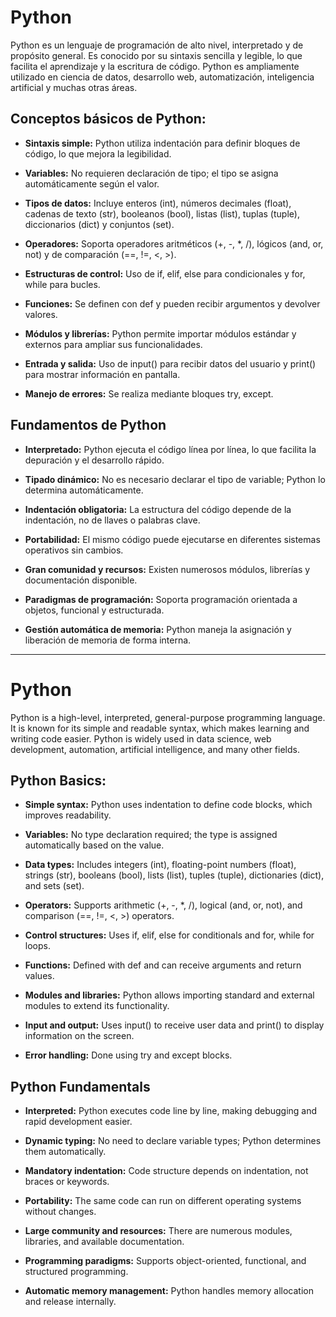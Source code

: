 # Python

Python es un lenguaje de programación de alto nivel, interpretado y de propósito general. Es conocido por su sintaxis sencilla y legible, lo que facilita el aprendizaje y la escritura de código. Python es ampliamente utilizado en ciencia de datos, desarrollo web, automatización, inteligencia artificial y muchas otras áreas.

## Conceptos básicos de Python:

- **Sintaxis simple:** Python utiliza indentación para definir bloques de código, lo que mejora la legibilidad.

- **Variables:** No requieren declaración de tipo; el tipo se asigna automáticamente según el valor.

- **Tipos de datos:** Incluye enteros (int), números decimales (float), cadenas de texto (str), booleanos (bool), listas (list), tuplas (tuple), diccionarios (dict) y conjuntos (set).

- **Operadores:** Soporta operadores aritméticos (+, -, *, /), lógicos (and, or, not) y de comparación (==, !=, <, >).

- **Estructuras de control:** Uso de if, elif, else para condicionales y for, while para bucles.

- **Funciones:** Se definen con def y pueden recibir argumentos y devolver valores.

- **Módulos y librerías:** Python permite importar módulos estándar y externos para ampliar sus funcionalidades.

- **Entrada y salida:** Uso de input() para recibir datos del usuario y print() para mostrar información en pantalla.

- **Manejo de errores:** Se realiza mediante bloques try, except.

## Fundamentos de Python

- **Interpretado:** Python ejecuta el código línea por línea, lo que facilita la depuración y el desarrollo rápido.

- **Tipado dinámico:** No es necesario declarar el tipo de variable; Python lo determina automáticamente.

- **Indentación obligatoria:** La estructura del código depende de la indentación, no de llaves o palabras clave.

- **Portabilidad:** El mismo código puede ejecutarse en diferentes sistemas operativos sin cambios.

- **Gran comunidad y recursos:** Existen numerosos módulos, librerías y documentación disponible.

- **Paradigmas de programación:** Soporta programación orientada a objetos, funcional y estructurada.

- **Gestión automática de memoria:** Python maneja la asignación y liberación de memoria de forma interna.

---

# Python

Python is a high-level, interpreted, general-purpose programming language. It is known for its simple and readable syntax, which makes learning and writing code easier. Python is widely used in data science, web development, automation, artificial intelligence, and many other fields.

## Python Basics:

- **Simple syntax:** Python uses indentation to define code blocks, which improves readability.

- **Variables:** No type declaration required; the type is assigned automatically based on the value.

- **Data types:** Includes integers (int), floating-point numbers (float), strings (str), booleans (bool), lists (list), tuples (tuple), dictionaries (dict), and sets (set).

- **Operators:** Supports arithmetic (+, -, *, /), logical (and, or, not), and comparison (==, !=, <, >) operators.

- **Control structures:** Uses if, elif, else for conditionals and for, while for loops.

- **Functions:** Defined with def and can receive arguments and return values.

- **Modules and libraries:** Python allows importing standard and external modules to extend its functionality.

- **Input and output:** Uses input() to receive user data and print() to display information on the screen.

- **Error handling:** Done using try and except blocks.

## Python Fundamentals

- **Interpreted:** Python executes code line by line, making debugging and rapid development easier.

- **Dynamic typing:** No need to declare variable types; Python determines them automatically.

- **Mandatory indentation:** Code structure depends on indentation, not braces or keywords.

- **Portability:** The same code can run on different operating systems without changes.

- **Large community and resources:** There are numerous modules, libraries, and available documentation.

- **Programming paradigms:** Supports object-oriented, functional, and structured programming.

- **Automatic memory management:** Python handles memory allocation and release internally.